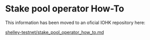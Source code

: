 # Stake pool operator How-To

This information has been moved to an oficial IOHK repository here:

[shelley-testnet/stake_pool_operator_how_to.md](https://github.com/input-output-hk/shelley-testnet/blob/master/docs/stake_pool_operator_how_to.md)
